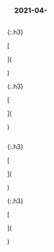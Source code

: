 ### 　2021-04-
```tip
```

{:.h3}

[

](

)

{:.h3}

[

](

)

```note
```

{:.h3}

[

](

)

{:.h3}

[

](

)
